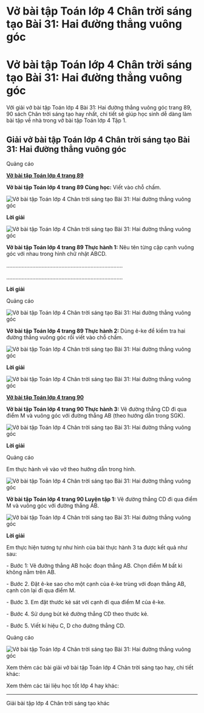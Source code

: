 # Vở bài tập Toán lớp 4 Chân trời sáng tạo Bài 31: Hai đường thẳng vuông góc

# Vở bài tập Toán lớp 4 Chân trời sáng tạo Bài 31: Hai đường thẳng vuông góc

Với giải vở bài tập Toán lớp 4 Bài 31: Hai đường thẳng vuông góc trang 89, 90 sách Chân trời sáng tạo hay nhất, chi tiết sẽ giúp học sinh dễ dàng làm bài tập về nhà trong vở bài tập Toán lớp 4 Tập 1.

## Giải vở bài tập Toán lớp 4 Chân trời sáng tạo Bài 31: Hai đường thẳng vuông góc

Quảng cáo

[**Vở bài tập Toán lớp 4 trang 89**](https://vietjack.com/vbt-toan-4-ct/vbt-toan-lop-4-trang-89-chan-troi.jsp)

**Vở bài tập Toán lớp 4 trang 89 Cùng học:** Viết vào chỗ chấm.

![Vở bài tập Toán lớp 4 Chân trời sáng tạo Bài 31: Hai đường thẳng vuông góc](https://vietjack.com/vbt-toan-4-ct/images/bai-31-hai-duong-thang-vuong-goc.PNG)

**Lời giải**

![Vở bài tập Toán lớp 4 Chân trời sáng tạo Bài 31: Hai đường thẳng vuông góc](https://vietjack.com/vbt-toan-4-ct/images/bai-31-hai-duong-thang-vuong-goc-a.PNG)

**Vở bài tập Toán lớp 4 trang 89 Thực hành 1:** Nêu tên từng cặp cạnh vuông góc với nhau trong hình chữ nhật ABCD.

............................................................................

............................................................................

**Lời giải**

Quảng cáo

![Vở bài tập Toán lớp 4 Chân trời sáng tạo Bài 31: Hai đường thẳng vuông góc](https://vietjack.com/vbt-toan-4-ct/images/bai-31-hai-duong-thang-vuong-goc-1a.PNG)

**Vở bài tập Toán lớp 4 trang 89 Thực hành 2:** Dùng ê-ke để kiểm tra hai đường thẳng vuông góc rồi viết vào chỗ chấm.

![Vở bài tập Toán lớp 4 Chân trời sáng tạo Bài 31: Hai đường thẳng vuông góc](https://vietjack.com/vbt-toan-4-ct/images/bai-31-hai-duong-thang-vuong-goc-1.PNG)

**Lời giải**

![Vở bài tập Toán lớp 4 Chân trời sáng tạo Bài 31: Hai đường thẳng vuông góc](https://vietjack.com/vbt-toan-4-ct/images/bai-31-hai-duong-thang-vuong-goc-2.PNG)

[**Vở bài tập Toán lớp 4 trang 90**](https://vietjack.com/vbt-toan-4-ct/vbt-toan-lop-4-trang-90-chan-troi.jsp)

**Vở bài tập Toán lớp 4 trang 90 Thực hành 3:** Vẽ đường thẳng CD đi qua điểm M và vuông góc với đường thẳng AB (theo hướng dẫn trong SGK).

![Vở bài tập Toán lớp 4 Chân trời sáng tạo Bài 31: Hai đường thẳng vuông góc](https://vietjack.com/vbt-toan-4-ct/images/bai-31-hai-duong-thang-vuong-goc-1b.PNG)

**Lời giải**

Quảng cáo

Em thực hành vẽ vào vở theo hướng dẫn trong hình.

![Vở bài tập Toán lớp 4 Chân trời sáng tạo Bài 31: Hai đường thẳng vuông góc](https://vietjack.com/vbt-toan-4-ct/images/bai-31-hai-duong-thang-vuong-goc-1c.PNG)

**Vở bài tập Toán lớp 4 trang 90 Luyện tập 1:** Vẽ đường thẳng CD đi qua điểm M và vuông góc với đường thẳng AB.

![Vở bài tập Toán lớp 4 Chân trời sáng tạo Bài 31: Hai đường thẳng vuông góc](https://vietjack.com/vbt-toan-4-ct/images/bai-31-hai-duong-thang-vuong-goc-d.PNG)

**Lời giải**

Em thực hiện tương tự như hình của bài thực hành 3 ta được kết quả như sau:

\- Bước 1: Vẽ đường thẳng AB hoặc đoạn thẳng AB. Chọn điểm M bất kì không nằm trên AB.

\- Bước 2. Đặt ê-ke sao cho một cạnh của ê-ke trùng với đoạn thẳng AB, cạnh còn lại đi qua điểm M.

\- Bước 3. Em đặt thước kẻ sát với cạnh đi qua điểm M của ê-ke.

\- Bước 4. Sử dụng bút kẻ đường thẳng CD theo thước kẻ.

\- Bước 5. Viết kí hiệu C, D cho đường thẳng CD.

Quảng cáo

![Vở bài tập Toán lớp 4 Chân trời sáng tạo Bài 31: Hai đường thẳng vuông góc](https://vietjack.com/vbt-toan-4-ct/images/bai-31-hai-duong-thang-vuong-goc-1d.PNG)

Xem thêm các bài giải vở bài tập Toán lớp 4 Chân trời sáng tạo hay, chi tiết khác:

Xem thêm các tài liệu học tốt lớp 4 hay khác:

* * *

Giải bài tập lớp 4 Chân trời sáng tạo khác
